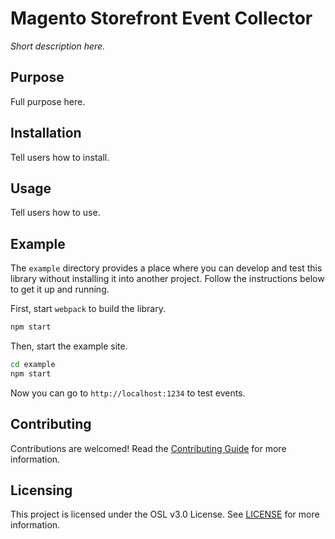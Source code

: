 # Magento Storefront Event Collector

*Short description here.*

## Purpose

Full purpose here.

## Installation

Tell users how to install.

## Usage

Tell users how to use.

## Example

The `example` directory provides a place where you can develop and test this library without installing it into another project. Follow the instructions below to get it up and running.

First, start `webpack` to build the library.

```bash
npm start
```
Then, start the example site.

```bash
cd example
npm start
```

Now you can go to `http://localhost:1234` to test events.

## Contributing

Contributions are welcomed! Read the [Contributing Guide](.github/CONTRIBUTING.md) for more information.

## Licensing

This project is licensed under the OSL v3.0 License. See [LICENSE](LICENSE) for more information.

